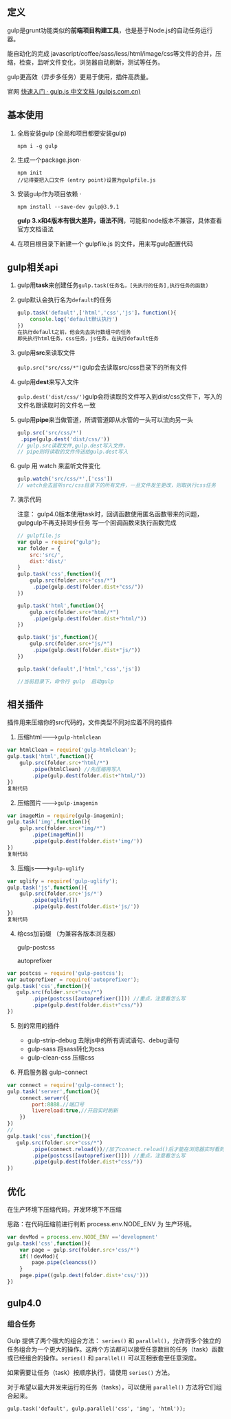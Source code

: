 ## 定义

gulp是grunt功能类似的**前端项目构建工具**，也是基于Node.js的自动任务运行器。

能自动化的完成 javascript/coffee/sass/less/html/image/css等文件的合并，压缩，检查，监听文件变化，浏览器自动刷新，测试等任务。

gulp更高效（异步多任务）更易于使用，插件高质量。

官网  [快速入门 · gulp.js 中文文档 (gulpjs.com.cn)](https://www.gulpjs.com.cn/docs/getting-started/quick-start/)

## 基本使用

1. 全局安装gulp  (全局和项目都要安装gulp)

   ```
   npm i -g gulp
   ```

2. 生成一个package.json·

   ```
   npm init 
   //记得要把入口文件（entry point)设置为gulpfile.js 
   ```

3. 安装gulp作为项目依赖 ·

   ```
   npm install --save-dev gulp@3.9.1
   ```

   **gulp 3.x和4版本有很大差异，语法不同**，可能和node版本不兼容，具体查看官方文档语法

4. 在项目根目录下新建一个 gulpfile.js  的文件，用来写gulp配置代码

## gulp相关api

1. gulp用**task**来创建任务`gulp.task(任务名，[先执行的任务],执行任务的函数)`

2. gulp默认会执行名为`default`的任务

   ```js
   gulp.task('default',['html','css','js']，function(){
       console.log('default默认执行')
   })
   在执行default之前，他会先去执行数组中的任务
   即先执行html任务，css任务，js任务，在执行default任务
   ```

3. gulp用**src**来读取文件

   `gulp.src("src/css/*")`gulp会去读取src/css目录下的所有文件

4. gulp用**dest**来写入文件

   `gulp.dest('dist/css/')`gulp会将读取的文件写入到dist/css文件下，写入的文件名跟读取时的文件名一致

5. gulp用**pipe**来当做管道，所谓管道即从水管的一头可以流向另一头

   ```js
   gulp.src('src/css/*')
   	.pipe(gulp.dest('dist/css/'))
   // gulp.src读取文件,gulp.dest写入文件，
   // pipe则将读取的文件传送给gulp.dest写入
   ```

6. gulp 用 watch 来监听文件变化

   ```js
   gulp.watch('src/css/*',['css'])   
   // watch会去监听src/css目录下的所有文件，一旦文件发生更改，则取执行css任务
   ```

7. 演示代码

   注意： gulp4.0版本使用task时，回调函数使用匿名函数带来的问题，gulpgulp不再支持同步任务 写一个回调函数来执行函数完成  

   ```js
   // gulpfile.js
   var gulp = require("gulp");
   var folder = {
       src:'src/',
       dist:'dist/'
   }
   gulp.task('css',function(){
       gulp.src(folder.src+"css/*")
       	.pipe(gulp.dest(folder.dist+"css/"))
   })
   
   gulp.task('html',function(){
       gulp.src(folder.src+"html/*")
       	.pipe(gulp.dest(folder.dist+"html/"))
   })
   
   gulp.task('js',function(){
       gulp.src(folder.src+"js/*")
       	.pipe(gulp.dest(folder.dist+"js/"))
   })
   
   gulp.task('default',['html','css','js'])
   
   //当前目录下，命令行 gulp  启动gulp
   
   ```

## 相关插件

插件用来压缩你的src代码的，文件类型不同对应着不同的插件 

1. 压缩html--->`gulp-htmlclean`

```js
var htmlClean = require('gulp-htmlclean');
gulp.task('html',function(){
    gulp.src(folder.src+"html/*")
    	.pipe(htmlClean) //先压缩再写入
    	.pipe(gulp.dest(folder.dist+"html/"))
})
复制代码
```

2. 压缩图片--->`gulp-imagemin`

```js
var imageMin = require(gulp-imagemin);
gulp.task('img',function(){
    gulp.src(folder.src+"img/*")
    	.pipe(imageMin())
    	.pipe(gulp.dest(folder.dist+'img/'))
})
复制代码
```

3. 压缩js--->`gulp-uglify`

```js
var uglify = require('gulp-uglify');
gulp.task('js',function(){
    gulp.src(folder.src+'js/*')
    	.pipe(uglify())
    	.pipe(gulp.dest(folder.dist+'js/'))
})
复制代码
```

4. 给css加前缀 （为兼容各版本浏览器）

   gulp-postcss

   autoprefixer

```js
var postcss = require('gulp-postcss');
var autoprefixer = require('autoprefixer');
gulp.task('css',function(){
   gulp.src(folder.src+"css/*")
    	.pipe(postcss([autoprefixer()])) //重点，注意看怎么写
    	.pipe(gulp.dest(folder.dist+"css/"))
})
```

5. 别的常用的插件
   * gulp-strip-debug 去除js中的所有调试语句、debug语句
   * gulp-sass 将sass转化为css
   * gulp-clean-css 压缩css

6. 开启服务器  gulp-connect 

```js
var connect = require('gulp-connect');
gulp.task('server',function(){
    connect.server({
        port:8888.//端口号
        livereload:true,//开启实时刷新
    })
})
//
gulp.task('css',function(){
   gulp.src(folder.src+"css/*")
    	.pipe(connect.reload())//加了connect.reload()后才能在浏览器实时看到最新变化
    	.pipe(postcss([autoprefixer()])) //重点，注意看怎么写
    	.pipe(gulp.dest(folder.dist+"css/"))
})

```

## 优化

在生产环境下压缩代码，开发环境下不压缩

思路：在代码压缩前进行判断 process.env.NODE_ENV 为 生产环境。

```js
var devMod = process.env.NODE_ENV =='development'
gulp.task('css',function(){
    var page = gulp.src(folder.src+'css/*')
    if(！devMod){
        page.pipe(cleancss())
    }
    page.pipe((gulp.dest(folder.dist+'css/')))
})

```

## gulp4.0

### 组合任务

Gulp 提供了两个强大的组合方法： `series()` 和 `parallel()`，允许将多个独立的任务组合为一个更大的操作。这两个方法都可以接受任意数目的任务（task）函数或已经组合的操作。`series()` 和 `parallel()` 可以互相嵌套至任意深度。

如果需要让任务（task）按顺序执行，请使用 `series()` 方法。

对于希望以最大并发来运行的任务（tasks），可以使用 `parallel()` 方法将它们组合起来。

```
gulp.task('default', gulp.parallel('css', 'img', 'html'));
```

